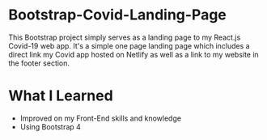 # Bootstrap-Covid-Landing-Page

This Bootstrap project simply serves as a landing page to my React.js Covid-19 web app. It's a simple one page landing page which includes a direct link my Covid app hosted on Netlify as well as a link to my website in the footer section.

# What I Learned

- Improved on my Front-End skills and knowledge
- Using Bootstrap 4
